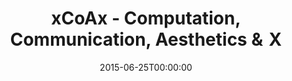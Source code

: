 ---
acronym: xCoAx 2015
date: '2015-06-25T00:00:00'
ext_url: http://www.xcoax.org/#top
location: Glasgow, Scotland, UK
submission_date: '2015-01-31T00:00:00'
title: "xCoAx - Computation, Communication, Aesthetics &\u2004X"
---